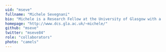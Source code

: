 ```yaml
---
uid: "mseve"
fullname: "Michele Sevegnani"
bio: "Michele is a Research Fellow at the University of Glasgow with a focus on using bigraphs."
homepage: "http://www.dcs.gla.ac.uk/~michele/"
github: "mseve"
twitter: "mseve84"
role: "collaborators"
photo: "camels"
---
```

